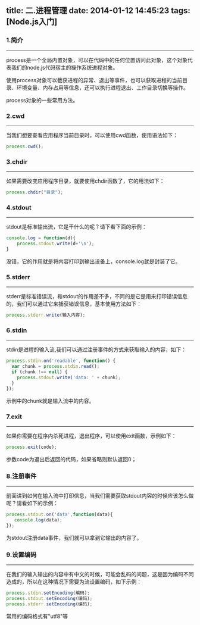 title: 二.进程管理
date: 2014-01-12 14:45:23
tags: [Node.js入门]
---

### 1.简介
---
process是一个全局内置对象，可以在代码中的任何位置访问此对象，这个对象代表我们的node.js代码宿主的操作系统进程对象。

使用process对象可以截获进程的异常、退出等事件，也可以获取进程的当前目录、环境变量、内存占用等信息，还可以执行进程退出、工作目录切换等操作。

process对象的一些常用方法。

### 2.cwd
---
当我们想要查看应用程序当前目录时，可以使用cwd函数，使用语法如下：
```javascript
process.cwd();
```

### 3.chdir
---
如果需要改变应用程序目录，就要使用chdir函数了，它的用法如下：
```javascript
process.chdir("目录");
```

### 4.stdout
---
stdout是标准输出流，它是干什么的呢？请下看下面的示例：
```javascript
console.log = function(d){
    process.stdout.write(d+'\n');
}
```
没错，它的作用就是将内容打印到输出设备上，console.log就是封装了它。

### 5.stderr
---
stderr是标准错误流，和stdout的作用差不多，不同的是它是用来打印错误信息的，我们可以通过它来捕获错误信息，基本使用方法如下：
```javascript
process.stderr.write(输入内容);
```

### 6.stdin
---
stdin是进程的输入流,我们可以通过注册事件的方式来获取输入的内容，如下：
```javascript
process.stdin.on('readable', function() {
  var chunk = process.stdin.read();
  if (chunk !== null) {
    process.stdout.write('data: ' + chunk);
  }
});
```
示例中的chunk就是输入流中的内容。

### 7.exit
---
如果你需要在程序内杀死进程，退出程序，可以使用exit函数，示例如下：
```javascript
process.exit(code);
```
参数code为退出后返回的代码，如果省略则默认返回0；

### 8.注册事件
---
前面讲到如何在输入流中打印信息，当我们需要获取stdout内容的时候应该怎么做呢？请看如下的示例：
```javascript
process.stdout.on('data',function(data){
   console.log(data);
});
```
为stdout注册data事件，我们就可以拿到它输出的内容了。

### 9.设置编码
---
在我们的输入输出的内容中有中文的时候，可能会乱码的问题，这是因为编码不同造成的，所以在这种情况下需要为流设置编码，如下示例：
```javascript
process.stdin.setEncoding(编码);
process.stdout.setEncoding(编码);
process.stderr.setEncoding(编码);
```
常用的编码格式有"utf8"等

